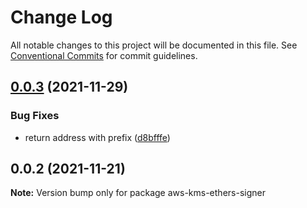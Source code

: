 # Change Log

All notable changes to this project will be documented in this file.
See [Conventional Commits](https://conventionalcommits.org) for commit guidelines.

## [0.0.3](https://github.com/odanado/aws-kms-provider/compare/aws-kms-ethers-signer@0.0.2...aws-kms-ethers-signer@0.0.3) (2021-11-29)


### Bug Fixes

* return address with prefix ([d8bfffe](https://github.com/odanado/aws-kms-provider/commit/d8bfffecb45bb1bfd7067997565d6967ccdcf4ad))





## 0.0.2 (2021-11-21)

**Note:** Version bump only for package aws-kms-ethers-signer
